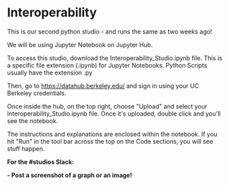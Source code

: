 # Interoperability

This is our second python studio - and runs the same as two weeks ago!

We will be using Jupyter Notebook on Jupyter Hub.

To access this studio, download the Interoperability_Studio.ipynb file. This is a specific file extension (.ipynb) for Jupyter Notebooks. Python Scripts usually have the extension .py

Then, go to https://datahub.berkeley.edu/ and sign in using your UC Berkeley credentials.

Once inside the hub, on the top right, choose "Upload" and select your Interoperability_Studio.ipynb file. Once it's uploaded, double click and you'll see the notebook.

The instructions and explanations are enclosed within the notebook. If you hit "Run" in the tool bar across the top on the Code sections, you will see stuff happen. 

**For the #studios Slack:** 

**- Post a screenshot of a graph or an image!**
